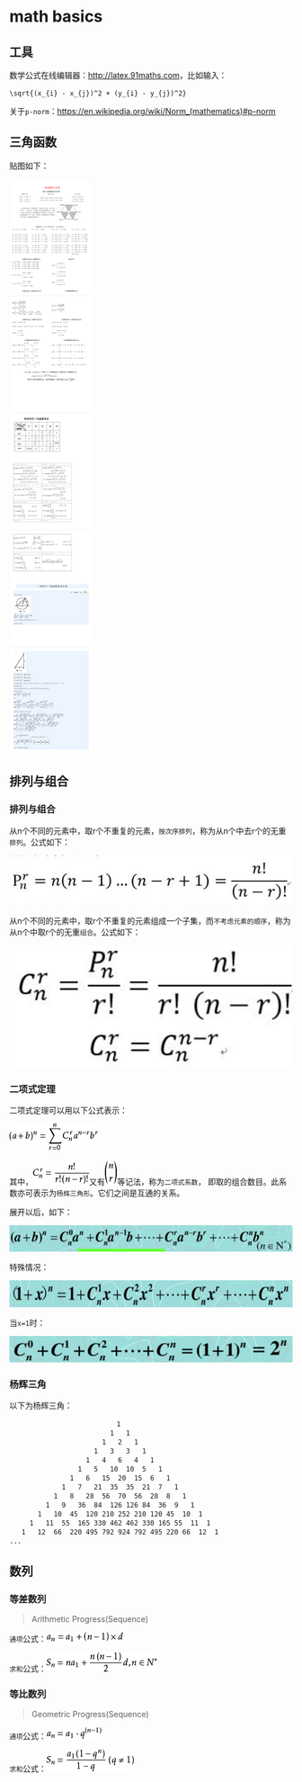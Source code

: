 # math basics




## 工具

数学公式在线编辑器：<http://latex.91maths.com>，比如输入：

    \sqrt{(x_{i} - x_{j})^2 + (y_{i} - y_{j})^2}


关于`p-norm`：<https://en.wikipedia.org/wiki/Norm_(mathematics)#p-norm>


## 三角函数

贴图如下：

<img src="./img/trigonometric.png">



## 排列与组合



### 排列与组合

从n个不同的元素中，取r个不重复的元素，`按次序排列`，称为从n个中去r个的无重`排列`。公式如下：

<img src="./img/permutation-1.png">


从n个不同的元素中，取r个不重复的元素组成一个子集，而`不考虑元素的顺序`，称为从n个中取r个的无重`组合`。公式如下：

<img src="./img/combination-1.png">




### 二项式定理


二项式定理可以用以下公式表示：

<img src="./img/binomial-1.png">

其中，<img src="./img/binomial-2.png">又有<img src="./img/binomial-3.png">等记法，称为`二项式系数`，
即取的组合数目。此系数亦可表示为`杨辉三角形`。它们之间是互通的关系。

展开以后，如下：

<img src="./img/binomial-6.png">

特殊情况：

<img src="./img/binomial-4.png">

当`x=1`时：

<img src="./img/binomial-5.png">




### 杨辉三角


以下为杨辉三角：

    　                         1
                             1   1   
                           1   2   1   
                         1   3   3   1   
                       1   4   6   4   1   
                     1   5   10  10  5   1   
                   1   6   15  20  15  6   1   
                 1   7   21  35  35  21  7   1   
               1   8   28  56  70  56  28  8   1   
             1   9   36  84  126 126 84  36  9   1   
           1   10  45  120 210 252 210 120 45  10  1   
         1   11  55  165 330 462 462 330 165 55  11  1    
       1   12  66  220 495 792 924 792 495 220 66  12  1
    ...






## 数列


### 等差数列

> Arithmetic Progress(Sequence)

`通项`公式：<img src="./img/arithmetic-progress-1.png">


`求和`公式：<img src="./img/arithmetic-progress-2.png">



### 等比数列

> Geometric Progress(Sequence)

`通项`公式：<img src="./img/geometric-progress-1.png">


`求和`公式：<img src="./img/geometric-progress-2.png">

